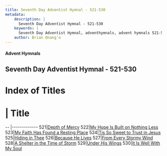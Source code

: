 ```yaml
---
title: Seventh Day Adventist Hymnal - 521-530
metadata:
    description: |
      Seventh Day Adventist Hymnal - 521-530
    keywords: |
      Seventh Day Adventist Hymnal, adventhymnals, advent hymnals 521-530
    author: Brian Onang'o
---
```


#### Advent Hymnals
## Seventh Day Adventist Hymnal - 521-530

# Index of Titles
# | Title                        
-- |-------------
521|[Depth of Mercy](/seventh-day-adventist-hymnal/501-600/521-530/Depth-of-Mercy)
522|[My Hope Is Built on Nothing Less](/seventh-day-adventist-hymnal/501-600/521-530/My-Hope-Is-Built-on-Nothing-Less)
523|[My Faith Has Found a Resting Place](/seventh-day-adventist-hymnal/501-600/521-530/My-Faith-Has-Found-a-Resting-Place)
524|[Tis So Sweet to Trust in Jesus](/seventh-day-adventist-hymnal/501-600/521-530/Tis-So-Sweet-to-Trust-in-Jesus)
525|[Hiding in Thee](/seventh-day-adventist-hymnal/501-600/521-530/Hiding-in-Thee)
526|[Because He Lives](/seventh-day-adventist-hymnal/501-600/521-530/Because-He-Lives)
527|[From Every Stormy Wind](/seventh-day-adventist-hymnal/501-600/521-530/From-Every-Stormy-Wind)
528|[A Shelter in the Time of Storm](/seventh-day-adventist-hymnal/501-600/521-530/A-Shelter-in-the-Time-of-Storm)
529|[Under His Wings](/seventh-day-adventist-hymnal/501-600/521-530/Under-His-Wings)
530|[It Is Well With My Soul](/seventh-day-adventist-hymnal/501-600/521-530/It-Is-Well-With-My-Soul)